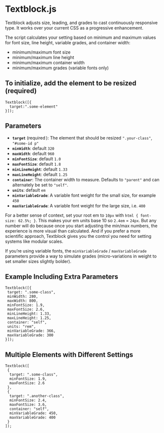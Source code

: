 # Textblock.js

Textblock adjusts size, leading, and grades to cast continuously responsive type. It works over your current CSS as a progressive enhancement.

The script calculates your setting based on minimum and maximum values for font size, line height, variable grades, and container width:

- minimum/maximum font size
- minimum/maximum line height
- minimum/maximum container width
- minimum/maximum grades (variable fonts only)

## To initialize, add the element to be resized (required)

```
Textblock([{
  target:".some-element"
}]);
```

## Parameters

- **`target`** (required  ): The element that should be resized `".your‑class"`, `"#some-id p"`
- **`minWidth`**: default `320`
- **`maxWidth`**: default `960`
- **`minFontSize`**: default `1.0`
- **`maxFontSize`**: default `1.8`
- **`minLineHeight`**: default `1.33`
- **`maxLineHeight`**: default `1.25`
- **`container`**: The container width to measure. Defaults to `"parent"` and can alternately be set to `"self"`.
- **`units`**: default `em`
- **`minVariableGrade`**: A variable font weight for the small size, for example `450`
- **`maxVariableGrade`**: A variable font weight for the large size, i.e. `400`

For a better sense of context, set your root em to `10px` with `html { font-size: 62.5%; }`. This makes your em units base 10 so `2.4em` = `24px`. But any number will do because once you start adjusting the min/max numbers, the experience is more visual than calculated. And if you prefer a more scientific approach, Textblock gives you the control you need for setting systems like modular scales.

If you’re using variable fonts, the `minVariableGrade` / `maxVariableGrade` parameters provide a way to simulate grades (micro-variations in weight to set smaller sizes slightly bolder).

## Example Including Extra Parameters

```
Textblock([{
 target: ".some-class",
 minWidth: 280,
 maxWidth: 800,
 minFontSize: 1.9,
 maxFontSize: 2.6,
 minLineHeight: 1.33,
 maxLineHeight: 1.25,
 container: "self",
 units: "rem",
 minVariableGrade: 366,
 maxVariableGrade: 300
}]);
```

## Multiple Elements with Different Settings

```
Textblock([
 {
  target: ".some-class",
  minFontSize: 1.9,
  maxFontSize: 2.6
 },
 {
  target: ".another-class",
  minFontSize: 2.4,
  maxFontSize: 3.6,
  container: "self",
  minVariableGrade: 450,
  maxVariableGrade: 400
 }
]);
```
